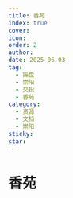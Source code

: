 ```yaml
---
title: 香苑
index: true
cover: 
icon: 
order: 2
author: 
date: 2025-06-03
tag:
  - 操盘
  - 崇阳
  - 交投
  - 香苑
category:
  - 资源
  - 文档
  - 崇阳
sticky: 
star: 
---
```


# 香苑
